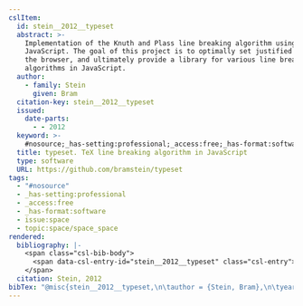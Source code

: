 ```yaml
---
cslItem:
  id: stein__2012__typeset
  abstract: >-
    Implementation of the Knuth and Plass line breaking algorithm using
    JavaScript. The goal of this project is to optimally set justified text in
    the browser, and ultimately provide a library for various line breaking
    algorithms in JavaScript.
  author:
    - family: Stein
      given: Bram
  citation-key: stein__2012__typeset
  issued:
    date-parts:
      - - 2012
  keyword: >-
    #nosource;_has-setting:professional;_access:free;_has-format:software;collection::space::space_space
  title: typeset. TeX line breaking algorithm in JavaScript
  type: software
  URL: https://github.com/bramstein/typeset
tags:
  - "#nosource"
  - _has-setting:professional
  - _access:free
  - _has-format:software
  - issue:space
  - topic:space/space_space
rendered:
  bibliography: |-
    <span class="csl-bib-body">
      <span data-csl-entry-id="stein__2012__typeset" class="csl-entry">Stein, B. 2012. <i>typeset. TeX line breaking algorithm in JavaScript</i>. <a href='https://github.com/bramstein/typeset'>https://github.com/bramstein/typeset</a></span>
    </span>
  citation: Stein, 2012
bibTex: "@misc{stein__2012__typeset,\n\tauthor = {Stein, Bram},\n\tyear = {2012},\n\ttitle = {typeset. {TeX} line breaking algorithm in {JavaScript}},\n\thowpublished = {https://github.com/bramstein/typeset},\n}\n\n"
---
```

